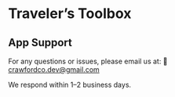 # Traveler’s Toolbox

## App Support

For any questions or issues, please email us at:
📧 crawfordco.dev@gmail.com

We respond within 1–2 business days.
